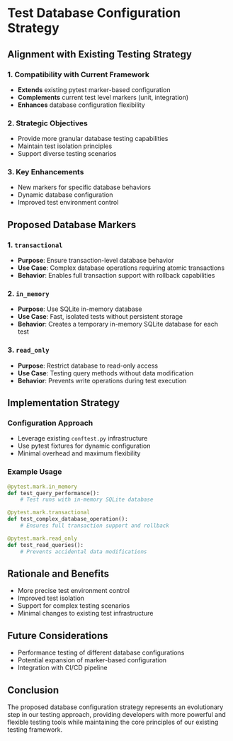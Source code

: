 # Test Database Configuration Strategy

## Alignment with Existing Testing Strategy

### 1. Compatibility with Current Framework
- **Extends** existing pytest marker-based configuration
- **Complements** current test level markers (unit, integration)
- **Enhances** database configuration flexibility

### 2. Strategic Objectives
- Provide more granular database testing capabilities
- Maintain test isolation principles
- Support diverse testing scenarios

### 3. Key Enhancements
- New markers for specific database behaviors
- Dynamic database configuration
- Improved test environment control

## Proposed Database Markers

### 1. `transactional`
- **Purpose**: Ensure transaction-level database behavior
- **Use Case**: Complex database operations requiring atomic transactions
- **Behavior**: Enables full transaction support with rollback capabilities

### 2. `in_memory`
- **Purpose**: Use SQLite in-memory database
- **Use Case**: Fast, isolated tests without persistent storage
- **Behavior**: Creates a temporary in-memory SQLite database for each test

### 3. `read_only`
- **Purpose**: Restrict database to read-only access
- **Use Case**: Testing query methods without data modification
- **Behavior**: Prevents write operations during test execution

## Implementation Strategy

### Configuration Approach
- Leverage existing `conftest.py` infrastructure
- Use pytest fixtures for dynamic configuration
- Minimal overhead and maximum flexibility

### Example Usage
```python
@pytest.mark.in_memory
def test_query_performance():
    # Test runs with in-memory SQLite database

@pytest.mark.transactional
def test_complex_database_operation():
    # Ensures full transaction support and rollback

@pytest.mark.read_only
def test_read_queries():
    # Prevents accidental data modifications
```

## Rationale and Benefits
- More precise test environment control
- Improved test isolation
- Support for complex testing scenarios
- Minimal changes to existing test infrastructure

## Future Considerations
- Performance testing of different database configurations
- Potential expansion of marker-based configuration
- Integration with CI/CD pipeline

## Conclusion
The proposed database configuration strategy represents an evolutionary step in our testing approach, providing developers with more powerful and flexible testing tools while maintaining the core principles of our existing testing framework.